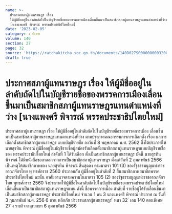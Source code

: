 ```yaml
---
name: >-
  ประกาศสภาผู้แทนราษฎร เรื่อง
  ให้ผู้มีชื่ออยู่ในลำดับถัดไปในบัญชีรายชื่อของพรรคการเมืองเลื่อนขึ้นมาเป็นสมาชิกสภาผู้แทนราษฎรแทนตำแหน่งที่ว่าง
  [นางแพงศรี พิจารณ์ พรรคประชาธิปไตยใหม่]
date: '2023-02-05'
category: ง พิเศษ
volume: 140
section: 27
page: 32
source: 'https://ratchakitcha.soc.go.th/documents/140D027S0000000003200.pdf'
draft: true
---
```


# ประกาศสภาผู้แทนราษฎร เรื่อง ให้ผู้มีชื่ออยู่ในลำดับถัดไปในบัญชีรายชื่อของพรรคการเมืองเลื่อนขึ้นมาเป็นสมาชิกสภาผู้แทนราษฎรแทนตำแหน่งที่ว่าง [นางแพงศรี พิจารณ์ พรรคประชาธิปไตยใหม่]

ประกาศสภาผู้แทนราษฎร เรื่อง ให้ผู้มีชื่ออยู่ในลำดับถัดไปในบัญชีรายชื่อของพรรคการเมือง เลื่อนขึ้นมาเป็นสมาชิกสภาผู้แทนราษฎรแทนตาแหน่งที่ว่าง ตามประกาศคณะกรรมการการเลือกตั้ง เรื่อง ผลการเลือกตั้งสมาชิกสภาผู้แทนราษฎร แบบบัญชีรายชื่อ ลงวันที่ 8 พฤษภาคม พ.ศ. 2562 ซึ่งได้ประกาศให้ นายสุรทิน พิจารณ์ ผู้มีชื่ออยู่ในบัญชีรายชื่อผู้สมัครรับเลือกตั้งสมาชิกสภาผู้แทนราษฎรแบบบัญชีรายชื่อของ พรรคประชาธิปไตยใหม่ ลำดับที่ 1 ได้รับเลือก ตั้งเป็นสมาชิกสภาผู้แทนราษฎร บัดนี้ นายสุรทิน พิจารณ์ ได้มีหนังสือขอลาออกจากการเป็นสมาชิกสภาผู้แทนราษฎร ตั้งแต่วันที่ 2 กุมภาพันธ์ 2566 เป็นเหตุให้สมาชิกภาพของ นายสุรทิน พิจารณ์ สิ้นสุดลง ตามมาตรา 101 (3) ของรัฐธรรมนูญแห่งราชอาณาจักรไทย พุ ทธศักราช 2560 ประกอบกับ ผู้มีชื่ออยู่ในลำดับที่ 2 สิ้นสมาชิกภาพสมาชิกพรรคประชาธิปไตยใหม่ ฉะนั้น อาศัยอานาจตามความในมาตรา 105 (2) ของรัฐธรรมนูญแห่งราชอาณาจักรไทย พุทธศักราช 2560 จึงประกาศให้ผู้มีชื่อในลาดับถัดไปในบัญชีรายชื่อของพรรคประชาธิปไตยใหม่ เลื่อนขึ้นมาเป็นสมาชิกสภาผู้แทนราษฎรแทน ดังนี้ ชื่อพรรคการเมือง ลำดับที่ รายชื่อผู้ได้รับเลื่อนขึ้นมาเป็นสมาชิกสภาผู้แทนราษฎร ประชาธิปไตยใหม่ จำนวน 1 คน 3 นางแพงศรี พิจารณ์ ประกาศ ณ วันที่ 3 กุมภาพันธ์ พ.ศ. 256 6 ชวน หลีกภัย ประธานสภาผู้แทนราษฎร ้ หนา 32 ่ เลม 140 ตอนพิเศษ 27 ง ราชกิจจานุเบกษา 6 กุมภาพันธ์ 2566
